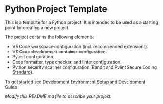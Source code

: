 # Python Project Template

This is a template for a Python project. It is intended to be used as a starting point for creating a new project.

The project contains the following elements:

- VS Code workspace configuration (incl. recommended extensions).
- VS Code development container configuration.
- Pytest configuration.
- Code formatter, type checker, and linter configuration.
- Python security scanner configuration ([Bandit](https://github.com/PyCQA/bandit) and [Pylint Secure Coding Standard](https://github.com/Takishima/pylint-secure-coding-standard)).

To get started see [Development Environment Setup](./docs/dev-env-setup.md) and [Development Guide](./docs/DEVELOPMENT.md).

_Modify this README.md file to describe your project._
